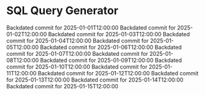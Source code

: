 # SQL Query Generator
Backdated commit for 2025-01-01T12:00:00
Backdated commit for 2025-01-02T12:00:00
Backdated commit for 2025-01-03T12:00:00
Backdated commit for 2025-01-04T12:00:00
Backdated commit for 2025-01-05T12:00:00
Backdated commit for 2025-01-06T12:00:00
Backdated commit for 2025-01-07T12:00:00
Backdated commit for 2025-01-08T12:00:00
Backdated commit for 2025-01-09T12:00:00
Backdated commit for 2025-01-10T12:00:00
Backdated commit for 2025-01-11T12:00:00
Backdated commit for 2025-01-12T12:00:00
Backdated commit for 2025-01-13T12:00:00
Backdated commit for 2025-01-14T12:00:00
Backdated commit for 2025-01-15T12:00:00
